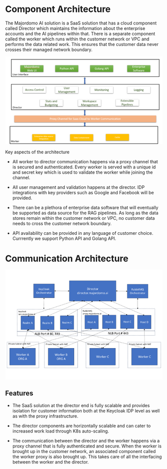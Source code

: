 # Component Architecture

The Majordomo AI solution is a SaaS solution that has a cloud component called Director which maintains the information about the enterprise accounts and the AI pipelines within that. There is a separate component called the worker which runs within the customer network or VPC and performs the data related work. This ensures that the customer data never crosses their managed network boundary. 

![Component Architecture](Architecture.png)

Key aspects of the architecture

- All worker to director communication happens via a proxy channel that is secured and authenticated. Every worker is served with a unique id and secret key which is used to validate the worker while joining the channel. 

- All user management and validation happens at the director. IDP integrations with key providers such as Google and Facebook will be provided. 

- There can be a plethora of enterprise data software that will eventually be supported as data source for the RAG pipelines. As long as the data stores remain within the customer network or VPC, no customer data needs to cross the customer network boundary.

- API availability can be provided in any language of customer choice. Currrently we support Python API and Golang API.

# Communication Architecture

![Communication Architecture](Communications.png)

## Features

- The SaaS solution at the director end is fully scalable and provides isolation for customer information both at the Keycloak IDP level as well as with the proxy infrastructure.

- The director components are horizontally scalable and can cater to increased work load through K8s auto-scaling. 

- The communication between the director and the worker happens via a proxy channel that is fully authenticated and secure. When the worker is brought up in the customer network, an associated component called the worker proxy is also brought up. This takes care of all the interfacing between the worker and the director.

